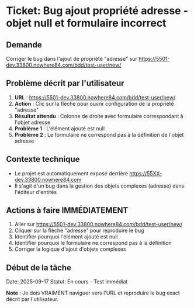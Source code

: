 # Ticket: Bug ajout propriété adresse - objet null et formulaire incorrect

## Demande
Corriger le bug dans l'ajout de propriété "adresse" sur https://5501-dev.33800.nowhere84.com/bdd/test-user/new/

## Problème décrit par l'utilisateur
1. **URL** : https://5501-dev.33800.nowhere84.com/bdd/test-user/new/
2. **Action** : Clic sur la flèche pour ouvrir configuration de la propriété "adresse"
3. **Résultat attendu** : Colonne de droite avec formulaire correspondant à l'objet adresse
4. **Problème 1** : L'élément ajouté est null
5. **Problème 2** : Le formulaire ne correspond pas à la définition de l'objet adresse

## Contexte technique
- Le projet est automatiquement exposé derrière https://55XX-dev.33800.nowhere84.com
- Il s'agit d'un bug dans la gestion des objets complexes (adresse) dans l'éditeur d'entités

## Actions à faire IMMÉDIATEMENT
1. Aller sur https://5501-dev.33800.nowhere84.com/bdd/test-user/new/
2. Cliquer sur la flèche "adresse" pour reproduire le bug
3. Identifier pourquoi l'élément ajouté est null
4. Identifier pourquoi le formulaire ne correspond pas à la définition
5. Corriger la logique d'ajout d'objets complexes

## Début de la tâche
Date: 2025-09-17
Statut: En cours - Test immédiat

**Note** : Je dois VRAIMENT naviguer vers l'URL et reproduire le bug exact décrit par l'utilisateur.